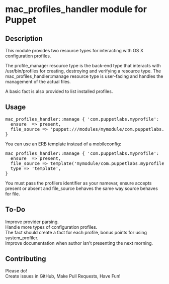 # mac_profiles_handler module for Puppet

## Description
This module provides two resource types for interacting with OS X configuration profiles.

The profile_manager resource type is the back-end type that interacts with /usr/bin/profiles for creating, destroying and verifying a resource type. The mac_profiles_handler::manage resource type is user-facing and handles the management of the actual files.

A basic fact is also provided to list installed profiles.

## Usage

<pre>
mac_profiles_handler::manage { 'com.puppetlabs.myprofile':  
  ensure  => present,  
  file_source => 'puppet:///modules/mymodule/com.puppetlabs.myprofile.mobileconfig',  
}
</pre>

You can use an ERB template instead of a mobileconfig:  
<pre>
mac_profiles_handler::manage { 'com.puppetlabs.myprofile':  
  ensure  => present,  
  file_source => template('mymodule/com.puppetlabs.myprofile.erb'),  
  type => 'template',  
}
</pre>


You must pass the profilers identifier as your namevar, ensure accepts present or absent and file_source behaves the same way source behaves for file.

## To-Do
Improve provider parsing.  
Handle more types of configuration profiles.  
The fact should create a fact for each profile, bonus points for using system_profiler.  
Improve documentation when author isn't presenting the next morning.  

## Contributing
Please do!  
Create issues in GitHub, Make Pull Requests, Have Fun!
